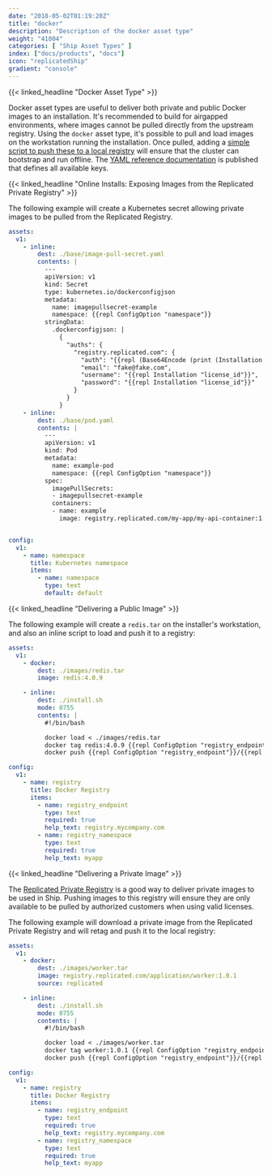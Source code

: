 ```yaml
---
date: "2018-05-02T01:19:20Z"
title: "docker"
description: "Description of the docker asset type"
weight: "41004"
categories: [ "Ship Asset Types" ]
index: ["docs/products", "docs"]
icon: "replicatedShip"
gradient: "console"
---
```


{{< linked_headline "Docker Asset Type" >}}

Docker asset types are useful to deliver both private and public Docker images to an installation. It's recommended to build for airgapped environments, where images cannot be pulled directly from the upstream registry. Using the `docker` asset type, it's possible to pull and load images on the workstation running the installation. Once pulled, adding a [simple script to push these to a local registry](/docs/ship/playbooks/airgap-kubernetes/) will ensure that the cluster can bootstrap and run offline. The [YAML reference documentation](https://help.staging.replicated.com/api/ship-assets/docker/) is published that defines all available keys.

{{< linked_headline "Online Installs: Exposing Images from the Replicated Private Registry" >}}

The following example will create a Kubernetes secret allowing private images to be pulled from the Replicated Registry.

```yaml
assets:
  v1:
    - inline:
        dest: ./base/image-pull-secret.yaml
        contents: |
          ---
          apiVersion: v1
          kind: Secret
          type: kubernetes.io/dockerconfigjson
          metadata:
            name: imagepullsecret-example
            namespace: {{repl ConfigOption "namespace"}}
          stringData:
            .dockerconfigjson: |
              {
                "auths": {
                  "registry.replicated.com": {
                    "auth": "{{repl (Base64Encode (print (Installation "license_id") ":" (Installation "license_id")))}}",
                    "email": "fake@fake.com",
                    "username": "{{repl Installation "license_id"}}",
                    "password": "{{repl Installation "license_id"}}"
                  }
                }
              }
    - inline:
        dest: ./base/pod.yaml
        contents: |
          ---
          apiVersion: v1
          kind: Pod
          metadata:
            name: example-pod
            namespace: {{repl ConfigOption "namespace"}}
          spec:
            imagePullSecrets:
            - imagepullsecret-example
            containers:
            - name: example
              image: registry.replicated.com/my-app/my-api-container:1.0.1


config:
  v1:
    - name: namespace
      title: Kubernetes namespace
      items:
        - name: namespace
          type: text
          default: default

```

{{< linked_headline "Delivering a Public Image" >}}

The following example will create a `redis.tar` on the installer's workstation, and also an inline script to load and push it to a registry:

```yaml
assets:
  v1:
    - docker:
        dest: ./images/redis.tar
        image: redis:4.0.9

    - inline:
        dest: ./install.sh
        mode: 0755
        contents: |
          #!/bin/bash

          docker load < ./images/redis.tar
          docker tag redis:4.0.9 {{repl ConfigOption "registry_endpoint"}}/{{repl ConfigOption "registry_namespace"}}/redis:4.0.9
          docker push {{repl ConfigOption "registry_endpoint"}}/{{repl ConfigOption "registry_namespace"}}/redis:4.0.9

config:
  v1:
    - name: registry
      title: Docker Registry
      items:
        - name: registry_endpoint
          type: text
          required: true
          help_text: registry.mycompany.com
        - name: registry_namespace
          type: text
          required: true
          help_text: myapp

```

{{< linked_headline "Delivering a Private Image" >}}

The [Replicated Private Registry](/docs/registry/security/) is a good way to deliver private images to be used in Ship. Pushing images to this registry will ensure they are only available to be pulled by authorized customers when using valid licenses.

The following example will download a private image from the Replicated Private Registry and will retag and push it to the local registry:

```yaml
assets:
  v1:
    - docker:
        dest: ./images/worker.tar
        image: registry.replicated.com/application/worker:1.0.1
        source: replicated

    - inline:
        dest: ./install.sh
        mode: 0755
        contents: |
          #!/bin/bash

          docker load < ./images/worker.tar
          docker tag worker:1.0.1 {{repl ConfigOption "registry_endpoint"}}/{{repl ConfigOption "registry_namespace"}}/worker:1.0.1
          docker push {{repl ConfigOption "registry_endpoint"}}/{{repl ConfigOption "registry_namespace"}}/worker:1.0.1

config:
  v1:
    - name: registry
      title: Docker Registry
      items:
        - name: registry_endpoint
          type: text
          required: true
          help_text: registry.mycompany.com
        - name: registry_namespace
          type: text
          required: true
          help_text: myapp
```
